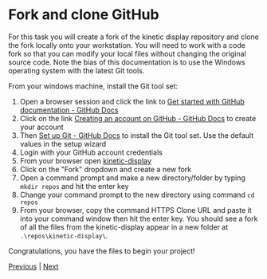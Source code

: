 # Fork and clone GitHub

For this task you will create a fork of the kinetic display repository and clone the fork locally onto your workstation. You will need to work with a code fork so that you can modify your local files without changing the original source code. Note the bias of this documentation is to use the Windows operating system with the latest Git tools.

From your windows machine, install the Git tool set:

1. Open a browser session and click the link to [Get started with GitHub documentation - GitHub Docs](https://docs.github.com/en/get-started)
1. Click on the link [Creating an account on GitHub - GitHub Docs](https://docs.github.com/en/get-started/start-your-journey/creating-an-account-on-github) to create your account
1. Then [Set up Git - GitHub Docs](https://docs.github.com/en/get-started/getting-started-with-git/set-up-git) to install the Git tool set.  Use the default values in the setup wizard
1. Login with your GitHub account credentials
1. From your browser open [kinetic-display](https://github.com/gobbyo/kinetic-display)
1. Click on the "Fork" dropdown and create a new fork
1. Open a command prompt and make a new directory/folder by typing ```mkdir repos``` and hit the enter key
1. Change your command prompt to the new directory using command ```cd repos```
1. From your browser, copy the command HTTPS Clone URL and paste it into your command window then hit the enter key. You should see a fork of all the files from the kinetic-display appear in a new folder at ```.\repos\kinetic-display\```.

Congratulations, you have the files to begin your project!

[Previous](../intro.md) | [Next](./pcb.md)

